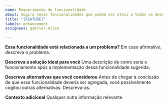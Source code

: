 ```yaml
---
name: Requerimento de funcionalidade
about: Sugira novas funcionalidades que podem ser úteis a todos os desenvolvedores.
title: "[FEATURE]"
labels: enhancement
assignees: gabriel-milan

---
```


**Essa funcionalidade está relacionada a um problema?**
Em caso afirmativo, descreva o problema.

**Descreva a solução ideal para você**
Uma descrição de como seria o funcionamento após a implementação dessa funcionalidade sugerida.

**Descreva alternativas que você considerou**
Antes de chegar à conclusão de que essa funcionalidade deveria ser agregada, você possivelmente cogitou outras alternativas. Descreva-as.

**Contexto adicional**
Qualquer outra informação relevante.
